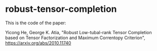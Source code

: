 # robust-tensor-completion

This is the code of the paper:

Yicong He, George K. Atia, "Robust Low-tubal-rank Tensor Completion based on Tensor Factorization and Maximum Correntopy Criterion", https://arxiv.org/abs/2010.11740
